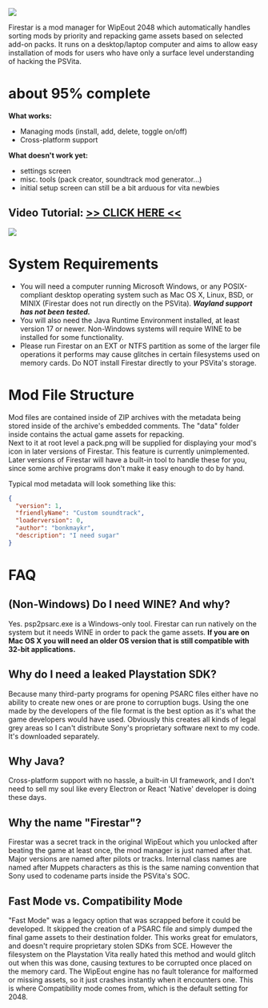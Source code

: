 ![](https://files.worlio.com/users/bonkmaykr/http/git/embed/firestar.png)

Firestar is a mod manager for WipEout 2048 which automatically handles sorting mods by priority and repacking game assets based on selected add-on packs. It runs on a desktop/laptop computer and aims to allow easy installation of mods for users who have only a surface level understanding of hacking the PSVita.  
  
# about 95% complete
**What works:**
- Managing mods (install, add, delete, toggle on/off)
- Cross-platform support

**What doesn't work yet:**
- settings screen
- misc. tools (pack creator, soundtrack mod generator...)
- initial setup screen can still be a bit arduous for vita newbies

## Video Tutorial: [>> CLICK HERE <<](https://www.youtube.com/watch?v=Bi9fpqR2Ulw)
![](https://files.worlio.com/users/bonkmaykr/http/git/embed/firestar_window.png)
  
# System Requirements
- You will need a computer running Microsoft Windows, or any POSIX-compliant desktop operating system such as Mac OS X, Linux, BSD, or MINIX (Firestar does not run directly on the PSVita). ***Wayland support has not been tested.***
- You will also need the Java Runtime Environment installed, at least version 17 or newer. Non-Windows systems will require WINE to be installed for some functionality.
- Please run Firestar on an EXT or NTFS partition as some of the larger file operations it performs may cause glitches in certain filesystems used on memory cards. Do NOT install Firestar directly to your PSVita's storage.

# Mod File Structure
Mod files are contained inside of ZIP archives with the metadata being stored inside of the archive's embedded comments. The "data" folder inside contains the actual game assets for repacking.  
Next to it at root level a pack.png will be supplied for displaying your mod's icon in later versions of Firestar. This feature is currently unimplemented.  
Later versions of Firestar will have a built-in tool to handle these for you, since some archive programs don't make it easy enough to do by hand.  
  
Typical mod metadata will look something like this:
```json
{
  "version": 1,
  "friendlyName": "Custom soundtrack",
  "loaderversion": 0,
  "author": "bonkmaykr",
  "description": "I need sugar"
}
```

# FAQ
## (Non-Windows) Do I need WINE? And why?
Yes. psp2psarc.exe is a Windows-only tool. Firestar can run natively on the system but it needs WINE in order to pack the game assets.
**If you are on Mac OS X you will need an older OS version that is still compatible with 32-bit applications.**

## Why do I need a leaked Playstation SDK?
Because many third-party programs for opening PSARC files either have no ability to create new ones or are prone to corruption bugs. Using the one made by the developers of the file format is the best option as it's what the game developers would have used. Obviously this creates all kinds of legal grey areas so I can't distribute Sony's proprietary software next to my code. It's downloaded separately.

## Why Java?
Cross-platform support with no hassle, a built-in UI framework, and I don't need to sell my soul like every Electron or React 'Native' developer is doing these days.  
  
## Why the name "Firestar"?
Firestar was a secret track in the original WipEout which you unlocked after beating the game at least once, the mod manager is just named after that. Major versions are named after pilots or tracks. Internal class names are named after Muppets characters as this is the same naming convention that Sony used to codename parts inside the PSVita's SOC.

## Fast Mode vs. Compatibility Mode
"Fast Mode" was a legacy option that was scrapped before it could be developed. It skipped the creation of a PSARC file and simply dumped the final game assets to their destination folder. This works great for emulators, and doesn't require proprietary stolen SDKs from SCE. However the filesystem on the Playstation Vita really hated this method and would glitch out when this was done, causing textures to be corrupted once placed on the memory card. The WipEout engine has no fault tolerance for malformed or missing assets, so it just crashes instantly when it encounters one. This is where Compatibility mode comes from, which is the default setting for 2048.